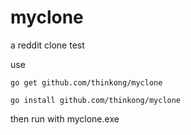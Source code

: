 # myclone
a reddit clone test

use
```
go get github.com/thinkong/myclone
```

```
go install github.com/thinkong/myclone
```

then run with myclone.exe